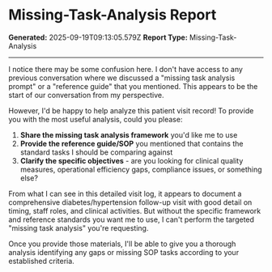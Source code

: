 # Missing-Task-Analysis Report

**Generated:** 2025-09-19T09:13:05.579Z
**Report Type:** Missing-Task-Analysis

---

I notice there may be some confusion here. I don't have access to any previous conversation where we discussed a "missing task analysis prompt" or a "reference guide" that you mentioned. This appears to be the start of our conversation from my perspective.

However, I'd be happy to help analyze this patient visit record! To provide you with the most useful analysis, could you please:

1. **Share the missing task analysis framework** you'd like me to use
2. **Provide the reference guide/SOP** you mentioned that contains the standard tasks I should be comparing against
3. **Clarify the specific objectives** - are you looking for clinical quality measures, operational efficiency gaps, compliance issues, or something else?

From what I can see in this detailed visit log, it appears to document a comprehensive diabetes/hypertension follow-up visit with good detail on timing, staff roles, and clinical activities. But without the specific framework and reference standards you want me to use, I can't perform the targeted "missing task analysis" you're requesting.

Once you provide those materials, I'll be able to give you a thorough analysis identifying any gaps or missing SOP tasks according to your established criteria.